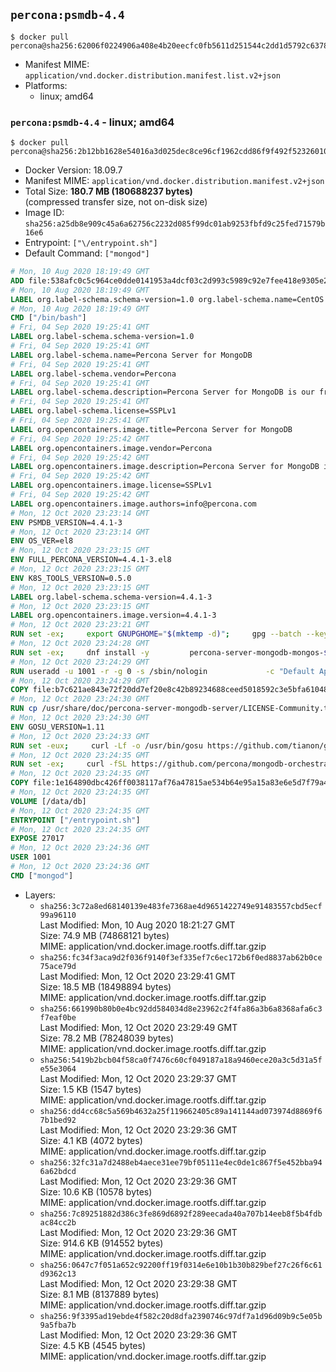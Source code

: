 ## `percona:psmdb-4.4`

```console
$ docker pull percona@sha256:62006f0224906a408e4b20eecfc0fb5611d251544c2dd1d5792c6378cd0f4628
```

-	Manifest MIME: `application/vnd.docker.distribution.manifest.list.v2+json`
-	Platforms:
	-	linux; amd64

### `percona:psmdb-4.4` - linux; amd64

```console
$ docker pull percona@sha256:2b12bb1628e54016a3d025dec8ce96cf1962cdd86f9f492f523260109f5dd782
```

-	Docker Version: 18.09.7
-	Manifest MIME: `application/vnd.docker.distribution.manifest.v2+json`
-	Total Size: **180.7 MB (180688237 bytes)**  
	(compressed transfer size, not on-disk size)
-	Image ID: `sha256:a25db8e909c45a6a62756c2232d085f99dc01ab9253fbfd9c25fed71579b16e6`
-	Entrypoint: `["\/entrypoint.sh"]`
-	Default Command: `["mongod"]`

```dockerfile
# Mon, 10 Aug 2020 18:19:49 GMT
ADD file:538afc0c5c964ce0dde0141953a4dcf03c2d993c5989c92e7fee418e9305e2a3 in / 
# Mon, 10 Aug 2020 18:19:49 GMT
LABEL org.label-schema.schema-version=1.0 org.label-schema.name=CentOS Base Image org.label-schema.vendor=CentOS org.label-schema.license=GPLv2 org.label-schema.build-date=20200809
# Mon, 10 Aug 2020 18:19:49 GMT
CMD ["/bin/bash"]
# Fri, 04 Sep 2020 19:25:41 GMT
LABEL org.label-schema.schema-version=1.0
# Fri, 04 Sep 2020 19:25:41 GMT
LABEL org.label-schema.name=Percona Server for MongoDB
# Fri, 04 Sep 2020 19:25:41 GMT
LABEL org.label-schema.vendor=Percona
# Fri, 04 Sep 2020 19:25:41 GMT
LABEL org.label-schema.description=Percona Server for MongoDB is our free and open-source drop-in replacement for MongoDB Community Edition. It offers all the features and benefits of MongoDB Community Edition, plus additional enterprise-grade functionality.
# Fri, 04 Sep 2020 19:25:41 GMT
LABEL org.label-schema.license=SSPLv1
# Fri, 04 Sep 2020 19:25:41 GMT
LABEL org.opencontainers.image.title=Percona Server for MongoDB
# Fri, 04 Sep 2020 19:25:42 GMT
LABEL org.opencontainers.image.vendor=Percona
# Fri, 04 Sep 2020 19:25:42 GMT
LABEL org.opencontainers.image.description=Percona Server for MongoDB is our free and open-source drop-in replacement for MongoDB Community Edition. It offers all the features and benefits of MongoDB Community Edition, plus additional enterprise-grade functionality.
# Fri, 04 Sep 2020 19:25:42 GMT
LABEL org.opencontainers.image.license=SSPLv1
# Fri, 04 Sep 2020 19:25:42 GMT
LABEL org.opencontainers.image.authors=info@percona.com
# Mon, 12 Oct 2020 23:23:14 GMT
ENV PSMDB_VERSION=4.4.1-3
# Mon, 12 Oct 2020 23:23:14 GMT
ENV OS_VER=el8
# Mon, 12 Oct 2020 23:23:15 GMT
ENV FULL_PERCONA_VERSION=4.4.1-3.el8
# Mon, 12 Oct 2020 23:23:15 GMT
ENV K8S_TOOLS_VERSION=0.5.0
# Mon, 12 Oct 2020 23:23:15 GMT
LABEL org.label-schema.schema-version=4.4.1-3
# Mon, 12 Oct 2020 23:23:15 GMT
LABEL org.opencontainers.image.version=4.4.1-3
# Mon, 12 Oct 2020 23:23:21 GMT
RUN set -ex;     export GNUPGHOME="$(mktemp -d)";     gpg --batch --keyserver ha.pool.sks-keyservers.net --recv-keys 430BDF5C56E7C94E848EE60C1C4CBDCDCD2EFD2A 99DB70FAE1D7CE227FB6488205B555B38483C65D;     gpg --batch --export --armor 430BDF5C56E7C94E848EE60C1C4CBDCDCD2EFD2A > ${GNUPGHOME}/RPM-GPG-KEY-Percona;     gpg --batch --export --armor 99DB70FAE1D7CE227FB6488205B555B38483C65D > ${GNUPGHOME}/RPM-GPG-KEY-centosofficial;     rpmkeys --import ${GNUPGHOME}/RPM-GPG-KEY-Percona ${GNUPGHOME}/RPM-GPG-KEY-centosofficial;     curl -Lf -o /tmp/percona-release.rpm https://repo.percona.com/yum/percona-release-latest.noarch.rpm;     rpmkeys --checksig /tmp/percona-release.rpm;     dnf install -y /tmp/percona-release.rpm;     rm -rf "$GNUPGHOME" /tmp/percona-release.rpm;     rpm --import /etc/pki/rpm-gpg/PERCONA-PACKAGING-KEY;     percona-release enable psmdb-44 release
# Mon, 12 Oct 2020 23:24:28 GMT
RUN set -ex;     dnf install -y         percona-server-mongodb-mongos-${FULL_PERCONA_VERSION}         percona-server-mongodb-shell-${FULL_PERCONA_VERSION}         shadow-utils         curl         procps-ng         oniguruma         jq         dnf-utils;             repoquery -a --location         policycoreutils             | xargs curl -Lf -o /tmp/policycoreutils.rpm;     repoquery -a --location         percona-server-mongodb-server-${FULL_PERCONA_VERSION}             | xargs curl -Lf -o /tmp/percona-server-mongodb-server-${FULL_PERCONA_VERSION}.rpm;     rpm -iv /tmp/policycoreutils.rpm /tmp/percona-server-mongodb-server-${FULL_PERCONA_VERSION}.rpm --nodeps;         rm -rf /tmp/policycoreutils.rpm /tmp/percona-server-mongodb-server-${FULL_PERCONA_VERSION}.rpm;     dnf clean all;     dnf -y remove dnf-utils;     rm -rf /var/cache/dnf /data/db && mkdir -p /data/db;     chown -R 1001:0 /data/db
# Mon, 12 Oct 2020 23:24:29 GMT
RUN useradd -u 1001 -r -g 0 -s /sbin/nologin             -c "Default Application User" mongodb
# Mon, 12 Oct 2020 23:24:29 GMT
COPY file:b7c621ae843e72f20dd7ef20e8c42b89234688ceed5018592c3e5bfa61048aad in /licenses/LICENSE.Dockerfile 
# Mon, 12 Oct 2020 23:24:30 GMT
RUN cp /usr/share/doc/percona-server-mongodb-server/LICENSE-Community.txt /licenses/LICENSE.Percona-Server-for-MongoDB
# Mon, 12 Oct 2020 23:24:30 GMT
ENV GOSU_VERSION=1.11
# Mon, 12 Oct 2020 23:24:33 GMT
RUN set -eux;     curl -Lf -o /usr/bin/gosu https://github.com/tianon/gosu/releases/download/${GOSU_VERSION}/gosu-amd64;     curl -Lf -o /usr/bin/gosu.asc https://github.com/tianon/gosu/releases/download/${GOSU_VERSION}/gosu-amd64.asc;         export GNUPGHOME="$(mktemp -d)";     gpg --batch --keyserver hkps://keys.openpgp.org --recv-keys B42F6819007F00F88E364FD4036A9C25BF357DD4;     gpg --batch --verify /usr/bin/gosu.asc /usr/bin/gosu;     rm -rf "$GNUPGHOME" /usr/bin/gosu.asc;         chmod +x /usr/bin/gosu;     curl -f -o /licenses/LICENSE.gosu https://raw.githubusercontent.com/tianon/gosu/${GOSU_VERSION}/LICENSE
# Mon, 12 Oct 2020 23:24:35 GMT
RUN set -ex;     curl -fSL https://github.com/percona/mongodb-orchestration-tools/releases/download/${K8S_TOOLS_VERSION}/k8s-mongodb-initiator -o /usr/local/bin/k8s-mongodb-initiator;     curl -fSL  https://github.com/percona/mongodb-orchestration-tools/releases/download/${K8S_TOOLS_VERSION}/mongodb-healthcheck -o /usr/local/bin/mongodb-healthcheck;     curl -fSL  https://github.com/percona/mongodb-orchestration-tools/releases/download/${K8S_TOOLS_VERSION}/SHA256SUMS -o /tmp/SHA256SUMS;     echo "$(grep 'k8s-mongodb-initiator' /tmp/SHA256SUMS | awk '{print $1}')" /usr/local/bin/k8s-mongodb-initiator | sha256sum -c -;     echo "$(grep 'mongodb-healthcheck' /tmp/SHA256SUMS   | awk '{print $1}')" /usr/local/bin/mongodb-healthcheck   | sha256sum -c -;     rm -f /tmp/SHA256SUMS;         chmod 0755 /usr/local/bin/k8s-mongodb-initiator /usr/local/bin/mongodb-healthcheck
# Mon, 12 Oct 2020 23:24:35 GMT
COPY file:1e164890dbc426ff0038117af76a47815ae534b64e95a15a83e6e5d7f79a4d77 in /entrypoint.sh 
# Mon, 12 Oct 2020 23:24:35 GMT
VOLUME [/data/db]
# Mon, 12 Oct 2020 23:24:35 GMT
ENTRYPOINT ["/entrypoint.sh"]
# Mon, 12 Oct 2020 23:24:35 GMT
EXPOSE 27017
# Mon, 12 Oct 2020 23:24:36 GMT
USER 1001
# Mon, 12 Oct 2020 23:24:36 GMT
CMD ["mongod"]
```

-	Layers:
	-	`sha256:3c72a8ed68140139e483fe7368ae4d9651422749e91483557cbd5ecf99a96110`  
		Last Modified: Mon, 10 Aug 2020 18:21:27 GMT  
		Size: 74.9 MB (74868121 bytes)  
		MIME: application/vnd.docker.image.rootfs.diff.tar.gzip
	-	`sha256:fc34f3aca9d2f036f9140f3ef335ef7c6ec172b6f0ed8837ab62b0ce75ace79d`  
		Last Modified: Mon, 12 Oct 2020 23:29:41 GMT  
		Size: 18.5 MB (18498894 bytes)  
		MIME: application/vnd.docker.image.rootfs.diff.tar.gzip
	-	`sha256:661990b80b0e4bc92dd584034d8e23962c2f4fa86a3b6a8368afa6c3f7eaf0be`  
		Last Modified: Mon, 12 Oct 2020 23:29:49 GMT  
		Size: 78.2 MB (78248039 bytes)  
		MIME: application/vnd.docker.image.rootfs.diff.tar.gzip
	-	`sha256:5419b2bcb04f58ca0f7476c60cf049187a18a9460ece20a3c5d31a5fe55e3064`  
		Last Modified: Mon, 12 Oct 2020 23:29:37 GMT  
		Size: 1.5 KB (1547 bytes)  
		MIME: application/vnd.docker.image.rootfs.diff.tar.gzip
	-	`sha256:dd4cc68c5a569b4632a25f119662405c89a141144ad073974d8869f67b1bed92`  
		Last Modified: Mon, 12 Oct 2020 23:29:36 GMT  
		Size: 4.1 KB (4072 bytes)  
		MIME: application/vnd.docker.image.rootfs.diff.tar.gzip
	-	`sha256:32fc31a7d2488eb4aece31ee79bf05111e4ec0de1c867f5e452bba946a62bdcd`  
		Last Modified: Mon, 12 Oct 2020 23:29:36 GMT  
		Size: 10.6 KB (10578 bytes)  
		MIME: application/vnd.docker.image.rootfs.diff.tar.gzip
	-	`sha256:7c89251882d386c3fe869d6892f289eecada40a707b14eeb8f5b4fdbac84cc2b`  
		Last Modified: Mon, 12 Oct 2020 23:29:36 GMT  
		Size: 914.6 KB (914552 bytes)  
		MIME: application/vnd.docker.image.rootfs.diff.tar.gzip
	-	`sha256:0647c7f051a652c92200ff19f0314e6e10b1b30b829bef27c26f6c61d9362c13`  
		Last Modified: Mon, 12 Oct 2020 23:29:38 GMT  
		Size: 8.1 MB (8137889 bytes)  
		MIME: application/vnd.docker.image.rootfs.diff.tar.gzip
	-	`sha256:9f3395ad19ebde4f582c20d8dfa2390746c97df7a1d96d09b9c5e05b9a5fba7b`  
		Last Modified: Mon, 12 Oct 2020 23:29:36 GMT  
		Size: 4.5 KB (4545 bytes)  
		MIME: application/vnd.docker.image.rootfs.diff.tar.gzip
